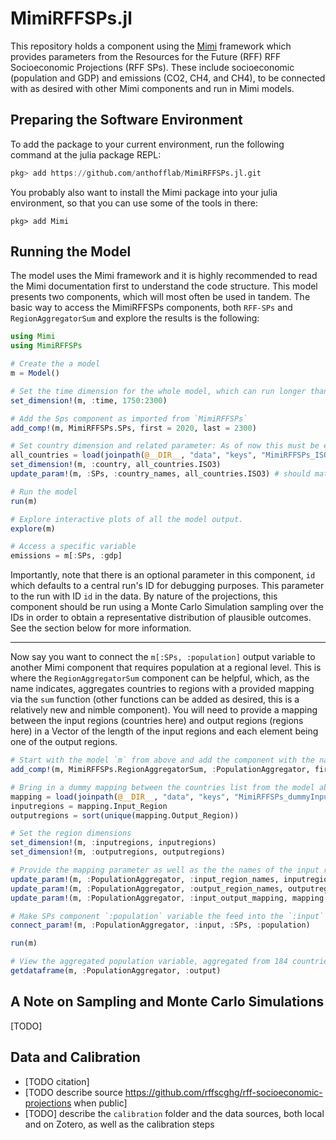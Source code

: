 # MimiRFFSPs.jl 

This repository holds a component using the [Mimi](https://www.mimiframework.org) framework which provides parameters from the Resources for the Future (RFF) RFF Socioeconomic Projections (RFF SPs). These include socioeconomic (population and GDP) and emissions (CO2, CH4, and CH4), to be connected with as desired with other Mimi components and run in Mimi models.

## Preparing the Software Environment

To add the package to your current environment, run the following command at the julia package REPL:
```julia
pkg> add https://github.com/anthofflab/MimiRFFSPs.jl.git
```
You probably also want to install the Mimi package into your julia environment, so that you can use some of the tools in there:
```
pkg> add Mimi
```

## Running the Model

The model uses the Mimi framework and it is highly recommended to read the Mimi documentation first to understand the code structure. This model presents two components, which will most often be used in tandem. The basic way to access the MimiRFFSPs components, both `RFF-SPs` and `RegionAggregatorSum` and explore the results is the following:

```julia
using Mimi 
using MimiRFFSPs

# Create the a model
m = Model()

# Set the time dimension for the whole model, which can run longer than an individual component if desired
set_dimension!(m, :time, 1750:2300)

# Add the Sps component as imported from `MimiRFFSPs`
add_comp!(m, MimiRFFSPs.SPs, first = 2020, last = 2300)

# Set country dimension and related parameter: As of now this must be exactly the 184 countries in the following file, but we will add flexibility for this in the #future.
all_countries = load(joinpath(@__DIR__, "data", "keys", "MimiRFFSPs_ISO3.csv")) |> DataFrame
set_dimension!(m, :country, all_countries.ISO3)
update_param!(m, :SPs, :country_names, all_countries.ISO3) # should match the dimension

# Run the model
run(m)

# Explore interactive plots of all the model output.
explore(m)

# Access a specific variable
emissions = m[:SPs, :gdp]
```
Importantly, note that there is an optional parameter in this component, `id` which defaults to a central run's ID for debugging purposes.  This parameter to the run with ID `id` in the data.  By nature of the projections, this component should be run using a Monte Carlo Simulation sampling over the IDs in order to obtain a representative distribution of plausible outcomes. See the section below for more information.

---

Now say you want to connect the `m[:SPs, :population]` output variable to another Mimi component that requires population at a regional level.  This is where the `RegionAggregatorSum` component can be helpful, which, as the name indicates, aggregates countries to regions with a provided mapping via the `sum` function (other functions can be added as desired, this is a relatively new and nimble component). You will need to provide a mapping between the input regions (countries here) and output regions (regions here) in a Vector of the length of the input regions and each element being one of the output regions.

```julia
# Start with the model `m` from above and add the component with the name `:PopulationAggregator`
add_comp!(m, MimiRFFSPs.RegionAggregatorSum, :PopulationAggregator, first = 2020, last = 2300)

# Bring in a dummy mapping between the countries list from the model above and our current one. Note that this DataFrame has two columns, `InputRegion` and `OutputRegion`, where `InputRegion` is identical to `all_countries.ISO3` above but we will reset here for clarity.
mapping = load(joinpath(@__DIR__, "data", "keys", "MimiRFFSPs_dummyInputOutput.csv")) |> DataFrame
inputregions = mapping.Input_Region
outputregions = sort(unique(mapping.Output_Region))

# Set the region dimensions
set_dimension!(m, :inputregions, inputregions)
set_dimension!(m, :outputregions, outputregions)

# Provide the mapping parameter as well as the the names of the input regions and output regions, which should just take copies of what you provided to `set_dimension!` above
update_param!(m, :PopulationAggregator, :input_region_names, inputregions)
update_param!(m, :PopulationAggregator, :output_region_names, outputregions)
update_param!(m, :PopulationAggregator, :input_output_mapping, mapping.Output_Region) # Vector with length of input regions, each element matching an output region in the output_region_names parameter (and outputregions dimension)

# Make SPs component `:population` variable the feed into the `:input` variable of the `PopulationAggregator` component
connect_param!(m, :PopulationAggregator, :input, :SPs, :population)

run(m)

# View the aggregated population variable, aggregated from 184 countries to 11 regions
getdataframe(m, :PopulationAggregator, :output)

```

## A Note on Sampling and Monte Carlo Simulations

[TODO] 

## Data and Calibration

- [TODO citation]
- [TODO describe source https://github.com/rffscghg/rff-socioeconomic-projections when public]
- [TODO] describe the `calibration` folder and the data sources, both local and on Zotero, as well as the calibration steps
